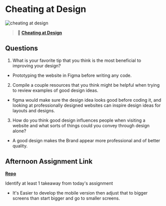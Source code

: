 # Cheating at Design

![cheating at design](https://bcw.blob.core.windows.net/public/img/courses/5247609446691139)

> **📖 [Cheating at Design](https://codeworksacademy.com/fs-student-guide/resources/wk1/04-Cheating-at-Design)**

## Questions

1. What is your favorite tip that you think is the most beneficial to improving your design?
 - Prototyping the website in Figma before writing any code.
2. Compile a couple resources that you think might be helpful when trying to review examples of good design ideas.
 - figma would make sure the design idea looks good before coding it, and looking at professionally designed websites can inspire design ideas for layouts and designs.

3. How do you think good design influences people when visiting a website and what sorts of things could you convey through design alone?
 - A good design makes the Brand appear more professional and of better quality.
## Afternoon Assignment Link

**[Repo](https://github.com/Ryan-Thrall/partner-clone)**

Identify at least 1 takeaway from today's assignment
 - It's Easier to develop the mobile version then adjust that to bigger screens than start bigger and go to smaller screens.